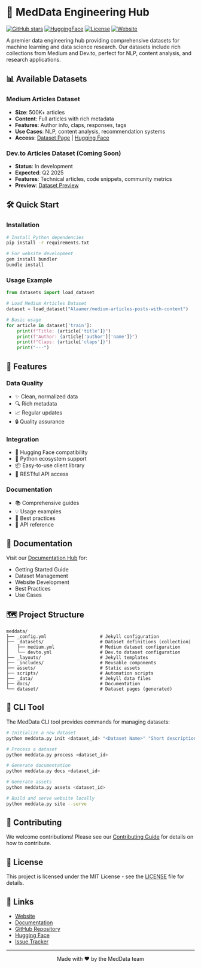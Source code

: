 # 🚀 MedData Engineering Hub

[![GitHub stars](https://img.shields.io/github/stars/Alaamer/meddata?style=social)](https://github.com/alaamer12/meddata/stargazers)
[![HuggingFace](https://img.shields.io/badge/🤗%20Hugging%20Face-Datasets-yellow)](https://huggingface.co/Alaamer)
[![License](https://img.shields.io/badge/License-MIT-blue.svg)](LICENSE)
[![Website](https://img.shields.io/badge/Website-Live-green)](https://meddata.ai)

A premier data engineering hub providing comprehensive datasets for machine learning and data science research. Our datasets include rich collections from Medium and Dev.to, perfect for NLP, content analysis, and research applications.

## 📊 Available Datasets

### Medium Articles Dataset
- **Size**: 500K+ articles
- **Content**: Full articles with rich metadata
- **Features**: Author info, claps, responses, tags
- **Use Cases**: NLP, content analysis, recommendation systems
- **Access**: [Dataset Page](https://meddata.ai/dataset/medium) | [Hugging Face](https://huggingface.co/datasets/Alaamer/medium-articles-posts-with-content)

### Dev.to Articles Dataset (Coming Soon)
- **Status**: In development
- **Expected**: Q2 2025
- **Features**: Technical articles, code snippets, community metrics
- **Preview**: [Dataset Preview](https://meddata.ai/dataset/devto)

## 🛠️ Quick Start

### Installation
```bash
# Install Python dependencies
pip install -r requirements.txt

# For website development
gem install bundler
bundle install
```

### Usage Example
```python
from datasets import load_dataset

# Load Medium Articles Dataset
dataset = load_dataset("Alaamer/medium-articles-posts-with-content")

# Basic usage
for article in dataset['train']:
    print(f"Title: {article['title']}")
    print(f"Author: {article['author']['name']}")
    print(f"Claps: {article['claps']}")
    print("---")
```

## 🌟 Features

### Data Quality
- ✨ Clean, normalized data
- 🔍 Rich metadata
- 📈 Regular updates
- 🔒 Quality assurance

### Integration
- 🤗 Hugging Face compatibility
- 🐍 Python ecosystem support
- 📦 Easy-to-use client library
- 🔌 RESTful API access

### Documentation
- 📚 Comprehensive guides
- 💡 Usage examples
- 🎯 Best practices
- 🔧 API reference

## 📖 Documentation

Visit our [Documentation Hub](docs/README.md) for:
- Getting Started Guide
- Dataset Management
- Website Development
- Best Practices
- Use Cases

## 🗺️ Project Structure

```
meddata/
├── _config.yml                    # Jekyll configuration
├── _datasets/                     # Dataset definitions (collection)
│   ├── medium.yml                 # Medium dataset configuration
│   └── devto.yml                  # Dev.to dataset configuration
├── _layouts/                      # Jekyll templates
├── _includes/                     # Reusable components
├── assets/                        # Static assets
├── scripts/                       # Automation scripts
├── _data/                         # Jekyll data files
├── docs/                          # Documentation
└── dataset/                       # Dataset pages (generated)
```

## 🤖 CLI Tool

The MedData CLI tool provides commands for managing datasets:

```bash
# Initialize a new dataset
python meddata.py init <dataset_id> "<Dataset Name>" "Short description"

# Process a dataset
python meddata.py process <dataset_id>

# Generate documentation
python meddata.py docs <dataset_id>

# Generate assets
python meddata.py assets <dataset_id>

# Build and serve website locally
python meddata.py site --serve
```

## 🤝 Contributing

We welcome contributions! Please see our [Contributing Guide](docs/CONTRIBUTING.md) for details on how to contribute.

## 📄 License

This project is licensed under the MIT License - see the [LICENSE](LICENSE) file for details.

## 🔗 Links

- [Website](https://meddata.ai)
- [Documentation](docs/README.md)
- [GitHub Repository](https://github.com/alaamer12/meddata)
- [Hugging Face](https://huggingface.co/Alaamer)
- [Issue Tracker](https://github.com/alaamer12/meddata/issues)

---

<p align="center">Made with ❤️ by the MedData team</p>
